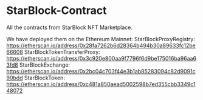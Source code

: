 # StarBlock-Contract
All the contracts from StarBlock NFT Marketplace.

We have deployed them on the Ethereum Mainnet: 
StarBlockProxyRegistry: https://etherscan.io/address/0x28fa7262b6d28364b494b30a89633fc12be66608
StarBlockTokenTransferProxy: https://etherscan.io/address/0x3c920e800aa9f7796f6d9be175016ba96aa63fd8
StarBlockExchange: https://etherscan.io/address/0x2bc04c703f44e3b1ab85283094c82d9091c90bdd
StarBlockToken: https://etherscan.io/address/0xc481a850aead5002598b7ed355cbb3349c148072
